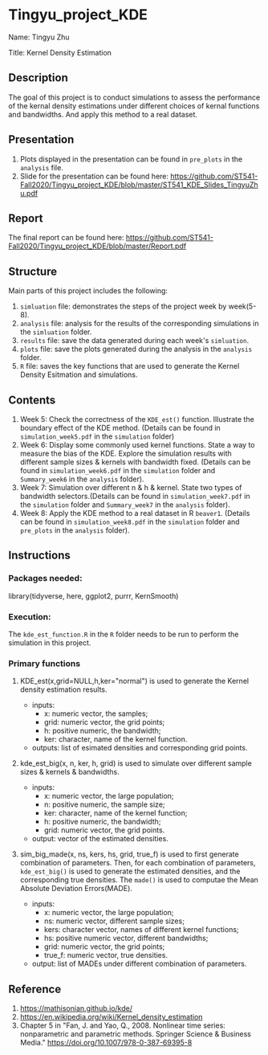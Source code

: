 
# Tingyu_project_KDE

<!-- badges: start -->
<!-- badges: end -->

Name: Tingyu Zhu

Title: Kernel Density Estimation

## Description

The goal of this project is to conduct simulations to assess the performance of the kernal density estimations under different choices of kernal functions and bandwidths. And apply this method to a real dataset.


## Presentation 
1. Plots displayed in the presentation can be found in `pre_plots` in the `analysis` file.
2. Slide for the presentation can be found here:
https://github.com/ST541-Fall2020/Tingyu_project_KDE/blob/master/ST541_KDE_Slides_TingyuZhu.pdf

## Report
The final report can be found here: https://github.com/ST541-Fall2020/Tingyu_project_KDE/blob/master/Report.pdf


## Structure

Main parts of this project includes the following:
1. `simluation` file: demonstrates the steps of the project week by week(5-8). 
2. `analysis` file: analysis for the results of the corresponding simulations in the `simluation` folder. 
3. `results` file: save the data generated during each week's `simluation`.
4. `plots` file: save the plots generated during the analysis in the `analysis` folder.
5. `R` file: saves the key functions that are used to generate the Kernel Density Esitmation and simulations.

## Contents
1. Week 5: Check the correctness of the `KDE_est()` function. Illustrate the boundary effect of the KDE method. (Details can be found in `simulation_week5.pdf` in the `simulation` folder)
2. Week 6: Display some commonly used kernel functions. State a way to measure the bias of the KDE. Explore the simulation results with different sample sizes & kernels with bandwidth fixed. (Details can be found in `simulation_week6.pdf` in the `simulation` folder and `Summary_week6` in the `analysis` folder).
3. Week 7: Simulation over different n & h & kernel. State two types of bandwidth selectors.(Details can be found in `simulation_week7.pdf` in the `simulation` folder and `Summary_week7` in the `analysis` folder).
4. Week 8: Apply the KDE method to a real dataset in R `beaver1`. (Details can be found in `simulation_week8.pdf` in the `simulation` folder and `pre_plots` in the `analysis` folder).



## Instructions
### Packages needed:
library(tidyverse, here, ggplot2, purrr, KernSmooth)

### Execution:
The `kde_est_function.R` in the `R` folder needs to be run to perform the simulation in this project.

### Primary functions
1. KDE_est(x,grid=NULL,h,ker="normal") is used to generate the Kernel density estimation results.
   - inputs: 
      - x: numeric vector, the samples;  
      - grid: numeric vector, the grid points;
      - h: positive numeric, the bandwidth; 
      - ker: character, name of the kernel function.
   - outputs: list of esimated densities and corresponding grid points.


2. kde_est_big(x, n, ker, h, grid) is used to simulate over different sample sizes & kernels & bandwidths. 
   - inputs:
        - x: numeric vector, the large population;
        - n: positive numeric, the sample size;
        - ker: character, name of the kernel function;
        - h: positive numeric, the bandwidth;
        - grid: numeric vector, the grid points.
   - output: vector of the estimated densities. 

3. sim_big_made(x, ns, kers, hs, grid, true_f) is used to first generate combination of parameters. Then, for each combination of parameters, `kde_est_big()` is used to generate the estimated densities, and the corresponding true densities. The `made()` is used to computae the Mean Absolute Deviation Errors(MADE). 
   - inputs:
     - x: numeric vector, the large population;  
     - ns: numeric vector, different sample sizes;
     - kers: character vector, names of different kernel functions;
     - hs: positive numeric vector, different bandwidths;
     - grid: numeric vector, the grid points;
     - true_f: numeric vector, true densities.
   - output: list of MADEs under different combination of parameters.



## Reference
1. https://mathisonian.github.io/kde/
2. https://en.wikipedia.org/wiki/Kernel_density_estimation
3. Chapter 5 in "Fan, J. and Yao, Q., 2008. Nonlinear time series: nonparametric and parametric methods. Springer Science & Business Media." https://doi.org/10.1007/978-0-387-69395-8

